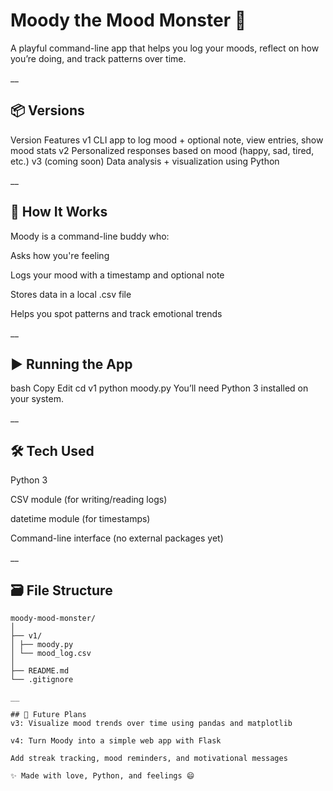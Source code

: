 # Moody the Mood Monster 💚
A playful command-line app that helps you log your moods, reflect on how you’re doing, and track patterns over time.

__

## 📦 Versions
Version	Features
v1	CLI app to log mood + optional note, view entries, show mood stats
v2	Personalized responses based on mood (happy, sad, tired, etc.)
v3	(coming soon) Data analysis + visualization using Python

__

## 🧠 How It Works
Moody is a command-line buddy who:

Asks how you're feeling

Logs your mood with a timestamp and optional note

Stores data in a local .csv file

Helps you spot patterns and track emotional trends

__

## ▶️ Running the App
bash
Copy
Edit
cd v1
python moody.py
You’ll need Python 3 installed on your system.

__

## 🛠 Tech Used
Python 3

CSV module (for writing/reading logs)

datetime module (for timestamps)

Command-line interface (no external packages yet)

__

## 🗃 File Structure
``` plaintext
moody-mood-monster/
│
├── v1/
│ ├── moody.py
│ └── mood_log.csv
│
├── README.md
└── .gitignore

__

## 🌱 Future Plans
v3: Visualize mood trends over time using pandas and matplotlib

v4: Turn Moody into a simple web app with Flask

Add streak tracking, mood reminders, and motivational messages

✨ Made with love, Python, and feelings 😄


